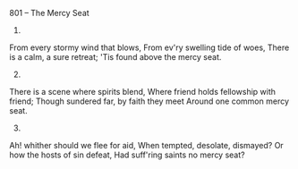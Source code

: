 801 – The Mercy Seat


1.
From every stormy wind that blows,
From ev'ry swelling tide of woes,
There is a calm, a sure retreat;
'Tis found above the mercy seat.

2.
There is a scene where spirits blend,
Where friend holds fellowship with friend;
Though sundered far, by faith they meet
Around one common mercy seat.

3.
Ah!  whither should we flee for aid,
When tempted, desolate, dismayed?
Or how the hosts of sin defeat,
Had suff'ring saints no mercy seat?


